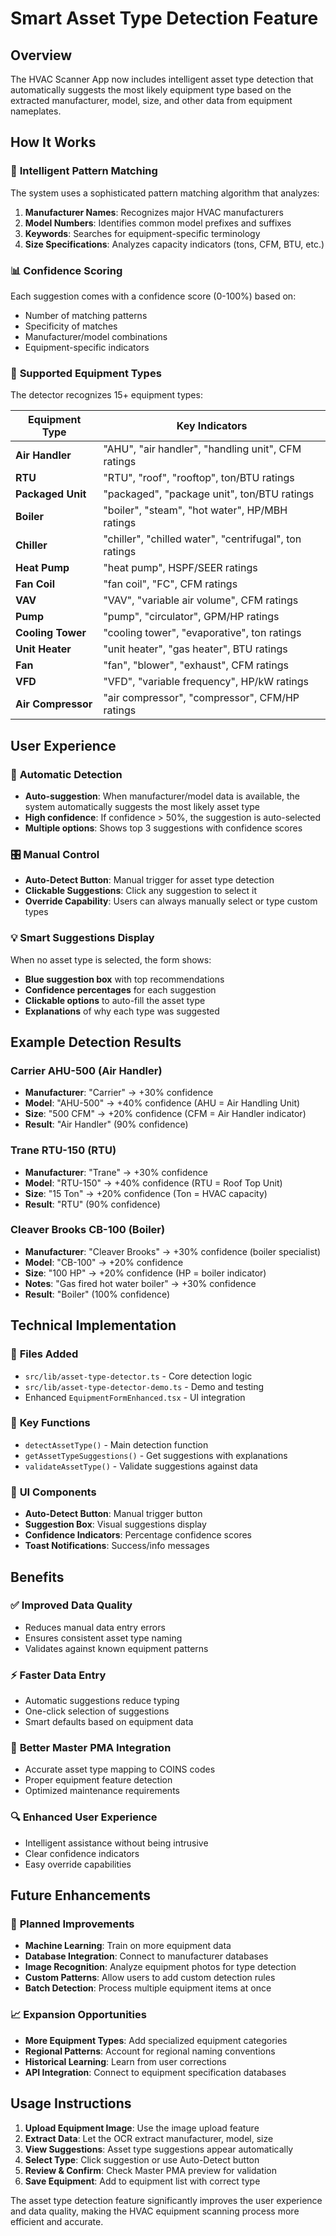 # Smart Asset Type Detection Feature

## Overview
The HVAC Scanner App now includes intelligent asset type detection that automatically suggests the most likely equipment type based on the extracted manufacturer, model, size, and other data from equipment nameplates.

## How It Works

### 🧠 **Intelligent Pattern Matching**
The system uses a sophisticated pattern matching algorithm that analyzes:

1. **Manufacturer Names**: Recognizes major HVAC manufacturers
2. **Model Numbers**: Identifies common model prefixes and suffixes
3. **Keywords**: Searches for equipment-specific terminology
4. **Size Specifications**: Analyzes capacity indicators (tons, CFM, BTU, etc.)

### 📊 **Confidence Scoring**
Each suggestion comes with a confidence score (0-100%) based on:
- Number of matching patterns
- Specificity of matches
- Manufacturer/model combinations
- Equipment-specific indicators

### 🎯 **Supported Equipment Types**
The detector recognizes 15+ equipment types:

| Equipment Type | Key Indicators |
|----------------|----------------|
| **Air Handler** | "AHU", "air handler", "handling unit", CFM ratings |
| **RTU** | "RTU", "roof", "rooftop", ton/BTU ratings |
| **Packaged Unit** | "packaged", "package unit", ton/BTU ratings |
| **Boiler** | "boiler", "steam", "hot water", HP/MBH ratings |
| **Chiller** | "chiller", "chilled water", "centrifugal", ton ratings |
| **Heat Pump** | "heat pump", HSPF/SEER ratings |
| **Fan Coil** | "fan coil", "FC", CFM ratings |
| **VAV** | "VAV", "variable air volume", CFM ratings |
| **Pump** | "pump", "circulator", GPM/HP ratings |
| **Cooling Tower** | "cooling tower", "evaporative", ton ratings |
| **Unit Heater** | "unit heater", "gas heater", BTU ratings |
| **Fan** | "fan", "blower", "exhaust", CFM ratings |
| **VFD** | "VFD", "variable frequency", HP/kW ratings |
| **Air Compressor** | "air compressor", "compressor", CFM/HP ratings |

## User Experience

### 🔄 **Automatic Detection**
- **Auto-suggestion**: When manufacturer/model data is available, the system automatically suggests the most likely asset type
- **High confidence**: If confidence > 50%, the suggestion is auto-selected
- **Multiple options**: Shows top 3 suggestions with confidence scores

### 🎛️ **Manual Control**
- **Auto-Detect Button**: Manual trigger for asset type detection
- **Clickable Suggestions**: Click any suggestion to select it
- **Override Capability**: Users can always manually select or type custom types

### 💡 **Smart Suggestions Display**
When no asset type is selected, the form shows:
- **Blue suggestion box** with top recommendations
- **Confidence percentages** for each suggestion
- **Clickable options** to auto-fill the asset type
- **Explanations** of why each type was suggested

## Example Detection Results

### Carrier AHU-500 (Air Handler)
- **Manufacturer**: "Carrier" → +30% confidence
- **Model**: "AHU-500" → +40% confidence (AHU = Air Handling Unit)
- **Size**: "500 CFM" → +20% confidence (CFM = Air Handler indicator)
- **Result**: "Air Handler" (90% confidence)

### Trane RTU-150 (RTU)
- **Manufacturer**: "Trane" → +30% confidence
- **Model**: "RTU-150" → +40% confidence (RTU = Roof Top Unit)
- **Size**: "15 Ton" → +20% confidence (Ton = HVAC capacity)
- **Result**: "RTU" (90% confidence)

### Cleaver Brooks CB-100 (Boiler)
- **Manufacturer**: "Cleaver Brooks" → +30% confidence (boiler specialist)
- **Model**: "CB-100" → +20% confidence
- **Size**: "100 HP" → +20% confidence (HP = boiler indicator)
- **Notes**: "Gas fired hot water boiler" → +30% confidence
- **Result**: "Boiler" (100% confidence)

## Technical Implementation

### 📁 **Files Added**
- `src/lib/asset-type-detector.ts` - Core detection logic
- `src/lib/asset-type-detector-demo.ts` - Demo and testing
- Enhanced `EquipmentFormEnhanced.tsx` - UI integration

### 🔧 **Key Functions**
- `detectAssetType()` - Main detection function
- `getAssetTypeSuggestions()` - Get suggestions with explanations
- `validateAssetType()` - Validate suggestions against data

### 🎨 **UI Components**
- **Auto-Detect Button**: Manual trigger button
- **Suggestion Box**: Visual suggestions display
- **Confidence Indicators**: Percentage confidence scores
- **Toast Notifications**: Success/info messages

## Benefits

### ✅ **Improved Data Quality**
- Reduces manual data entry errors
- Ensures consistent asset type naming
- Validates against known equipment patterns

### ⚡ **Faster Data Entry**
- Automatic suggestions reduce typing
- One-click selection of suggestions
- Smart defaults based on equipment data

### 🎯 **Better Master PMA Integration**
- Accurate asset type mapping to COINS codes
- Proper equipment feature detection
- Optimized maintenance requirements

### 🔍 **Enhanced User Experience**
- Intelligent assistance without being intrusive
- Clear confidence indicators
- Easy override capabilities

## Future Enhancements

### 🔮 **Planned Improvements**
- **Machine Learning**: Train on more equipment data
- **Database Integration**: Connect to manufacturer databases
- **Image Recognition**: Analyze equipment photos for type detection
- **Custom Patterns**: Allow users to add custom detection rules
- **Batch Detection**: Process multiple equipment items at once

### 📈 **Expansion Opportunities**
- **More Equipment Types**: Add specialized equipment categories
- **Regional Patterns**: Account for regional naming conventions
- **Historical Learning**: Learn from user corrections
- **API Integration**: Connect to equipment specification databases

## Usage Instructions

1. **Upload Equipment Image**: Use the image upload feature
2. **Extract Data**: Let the OCR extract manufacturer, model, size
3. **View Suggestions**: Asset type suggestions appear automatically
4. **Select Type**: Click suggestion or use Auto-Detect button
5. **Review & Confirm**: Check Master PMA preview for validation
6. **Save Equipment**: Add to equipment list with correct type

The asset type detection feature significantly improves the user experience and data quality, making the HVAC equipment scanning process more efficient and accurate.

